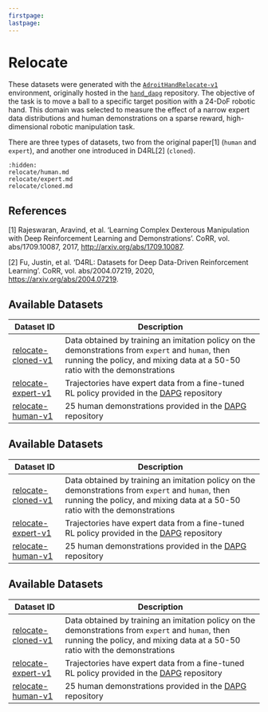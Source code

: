 ```yaml
---
firstpage:
lastpage:
---
```


# Relocate

These datasets were generated with the [`AdroitHandRelocate-v1`](https://robotics.farama.org/envs/adroit_hand/adroit_relocate/) environment, originally hosted in the [`hand_dapg`](https://github.com/aravindr93/hand_dapg) repository. The objective of the task is to move a ball to a specific target position with a 24-DoF robotic hand. This domain was selected to measure the effect of a narrow expert data distributions and human demonstrations on a sparse reward, high-dimensional robotic manipulation task.

There are three types of datasets, two from the original paper[1] (`human` and `expert`), and another one introduced in D4RL[2] (`cloned`).

```{toctree}
:hidden:
relocate/human.md
relocate/expert.md
relocate/cloned.md
```
## References

[1] Rajeswaran, Aravind, et al. ‘Learning Complex Dexterous Manipulation with Deep Reinforcement Learning and Demonstrations’. CoRR, vol. abs/1709.10087, 2017, http://arxiv.org/abs/1709.10087.

[2] Fu, Justin, et al. ‘D4RL: Datasets for Deep Data-Driven Reinforcement Learning’. CoRR, vol. abs/2004.07219, 2020, https://arxiv.org/abs/2004.07219.

## Available Datasets
| Dataset ID | Description |
| ---------- | ----------- |
| <a href="../relocate/cloned" title="relocate-cloned-v1">relocate-cloned-v1</a> | Data obtained by training an imitation policy on the demonstrations from `expert` and `human`, then running the policy, and mixing data at a 50-50 ratio with the demonstrations |
| <a href="../relocate/expert" title="relocate-expert-v1">relocate-expert-v1</a> | Trajectories have expert data from a fine-tuned RL policy provided in the [DAPG](https://github.com/aravindr93/hand_dapg) repository |
| <a href="../relocate/human" title="relocate-human-v1">relocate-human-v1</a> | 25 human demonstrations provided in the [DAPG](https://github.com/aravindr93/hand_dapg) repository |

## Available Datasets
| Dataset ID | Description |
| ---------- | ----------- |
| <a href="../relocate/cloned" title="relocate-cloned-v1">relocate-cloned-v1</a> | Data obtained by training an imitation policy on the demonstrations from `expert` and `human`, then running the policy, and mixing data at a 50-50 ratio with the demonstrations |
| <a href="../relocate/expert" title="relocate-expert-v1">relocate-expert-v1</a> | Trajectories have expert data from a fine-tuned RL policy provided in the [DAPG](https://github.com/aravindr93/hand_dapg) repository |
| <a href="../relocate/human" title="relocate-human-v1">relocate-human-v1</a> | 25 human demonstrations provided in the [DAPG](https://github.com/aravindr93/hand_dapg) repository |

## Available Datasets
| Dataset ID | Description |
| ---------- | ----------- |
| <a href="../relocate/cloned" title="relocate-cloned-v1">relocate-cloned-v1</a> | Data obtained by training an imitation policy on the demonstrations from `expert` and `human`, then running the policy, and mixing data at a 50-50 ratio with the demonstrations |
| <a href="../relocate/expert" title="relocate-expert-v1">relocate-expert-v1</a> | Trajectories have expert data from a fine-tuned RL policy provided in the [DAPG](https://github.com/aravindr93/hand_dapg) repository |
| <a href="../relocate/human" title="relocate-human-v1">relocate-human-v1</a> | 25 human demonstrations provided in the [DAPG](https://github.com/aravindr93/hand_dapg) repository |
